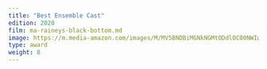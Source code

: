 ```yaml
---
title: "Best Ensemble Cast"
edition: 2020
film: ma-raineys-black-bottom.md
image: https://m.media-amazon.com/images/M/MV5BNDBiMGNkNGMtODdlOC00NWIwLWI1N2YtMGRlZjNhMjQ2N2I3XkEyXkFqcGc@._V1_FMjpg_UX1024_.jpg
type: award
weight: 8
---
```

